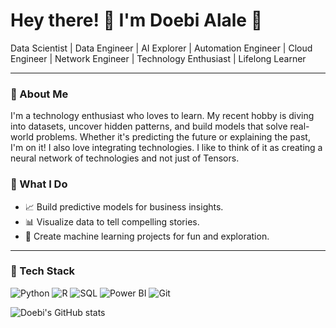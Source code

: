 # Hey there! 👋 I'm Doebi Alale 🌟

Data Scientist | Data Engineer | AI Explorer | Automation Engineer | Cloud Engineer | Network Engineer | Technology Enthusiast | Lifelong Learner

---
### 🚀 About Me
I'm a technology enthusiast who loves to learn. My recent hobby is diving into datasets, uncover hidden patterns, and build models that solve real-world problems. Whether it's predicting the future or explaining the past, I'm on it! I also love integrating technologies. I like to think of it as creating a neural network of technologies and not just of Tensors.

### 💼 What I Do
- 📈 Build predictive models for business insights.
- 📊 Visualize data to tell compelling stories.
- 🤖 Create machine learning projects for fun and exploration.

---

### 🧰 Tech Stack
![Python](https://img.shields.io/badge/-Python-blue?style=flat-square&logo=python)
![R](https://img.shields.io/badge/-R-blue?style=flat-square&logo=r)
![SQL](https://img.shields.io/badge/-SQL-blue?style=flat-square&logo=postgresql)
![Power BI](https://img.shields.io/badge/-Power%20BI-yellow?style=flat-square&logo=powerbi)
![Git](https://img.shields.io/badge/-Git-black?style=flat-square&logo=git)

![Doebi's GitHub stats](https://github-readme-stats.vercel.app/api?username=doebialale&show_icons=true&theme=nightowl)
